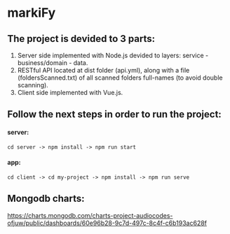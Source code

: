 # markiFy

## The project is devided to 3 parts:
1. Server side implemented with Node.js devided to layers: service - business/domain - data.
2. RESTful API located at dist folder (api.yml), along with a file (foldersScanned.txt) of all scanned folders full-names (to avoid double scanning).
3. Client side implemented with Vue.js.

## Follow the next steps in order to run the project:
  #### server:
    cd server -> npm install -> npm run start
    
  #### app:
    cd client -> cd my-project -> npm install -> npm run serve
    
## Mongodb charts:
  https://charts.mongodb.com/charts-project-audiocodes-ofjuw/public/dashboards/60e96b28-9c7d-497c-8c4f-c6b193ac628f
